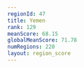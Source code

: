 ```yaml
---
regionId: 47
title: Yemen
rank: 129
meanScore: 68.15
globalMeanScore: 71.78
numRegions: 220
layout: region_score
---
```

